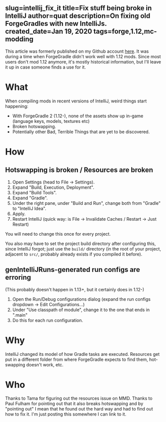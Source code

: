 slug=intellij_fix_it
title=Fix stuff being broke in IntelliJ
author=quat
description=On fixing old ForgeGradles with new IntelliJs.
created_date=Jan 19, 2020
tags=forge,1.12,mc-modding
---
This article was formerly published on my Github account [here](https://gist.github.com/quat1024/8bf436c85e5c140d27d49a7dc6c09982/). It was during a time when ForgeGradle didn't work well with 1.12 mods. Since most users don't mod 1.12 anymore, it's mostly historical information, but I'll leave it up in case someone finds a use for it.

# What

When compiling mods in recent versions of IntelliJ, weird things start happening:

* With ForgeGradle 2 (1.12-), none of the assets show up in-game (language keys, models, textures etc)
* Broken hotswapping.
* Potentially other Bad, Terrible Things that are yet to be discovered.

# How

## Hotswapping is broken / Resources are broken

1. Open Settings (head to File -> Settings).
2. Expand "Build, Execution, Deployment".
3. Expand "Build Tools".
4. Expand "Gradle".
5. Under the right pane, under "Build and Run", change both from "Gradle" to "IntelliJ Idea".
6. Apply.
7. Restart IntelliJ (quick way: is File -> Invalidate Caches / Restart -> Just Restart)

You will need to change this once for every project.

You also may have to set the project build directory after configuring this, since IntelliJ forgot; just use the `build/` directory (in the root of your project, adjacent to `src/`, probably already exists if you compiled it before).

## genIntelliJRuns-generated run configs are erroring

(This probably doesn't happen in 1.13+, but it certainly does in 1.12-)

1. Open the Run/Debug configurations dialog (expand the run configs dropdown -> Edit Configurations...)
2. Under "Use classpath of module", change it to the one that ends in ".main"
3. Do this for each run configuration.

# Why

IntelliJ changed its model of how Gradle tasks are executed. Resources get put in a different folder from where ForgeGradle expects to find them, hot-swapping doesn't work, etc.

# Who

Thanks to Tama for figuring out the resources issue on MMD. Thanks to Paul Fulham for pointing out that it also breaks hotswapping and by "pointing out" I mean that he found out the hard way and had to find out how to fix it. I'm just posting this somewhere I can link to it.